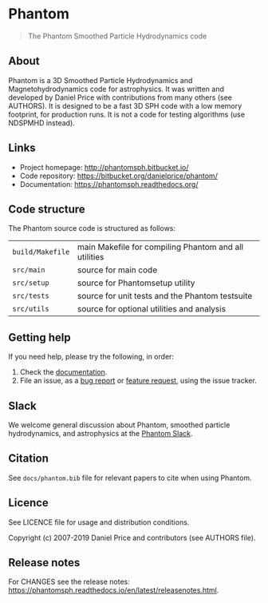 Phantom
=======

> The Phantom Smoothed Particle Hydrodynamics code

About
-----

Phantom is a 3D Smoothed Particle Hydrodynamics and Magnetohydrodynamics code for astrophysics. It was written and developed by Daniel Price with contributions from many others (see AUTHORS). It is designed to be a fast 3D SPH code with a low memory footprint, for production runs. It is not a code for testing algorithms (use NDSPMHD instead).

Links
-----

- Project homepage: http://phantomsph.bitbucket.io/
- Code repository: https://bitbucket.org/danielprice/phantom/
- Documentation: https://phantomsph.readthedocs.org/

Code structure
--------------

The Phantom source code is structured as follows:

|                  |                                                       |
| ---------------- | ----------------------------------------------------- |
| `build/Makefile` | main Makefile for compiling Phantom and all utilities |
| `src/main`       | source for main code                                  |
| `src/setup`      | source for Phantomsetup utility                       |
| `src/tests`      | source for unit tests and the Phantom testsuite       |
| `src/utils`      | source for optional utilities and analysis            |

Getting help
------------

If you need help, please try the following, in order:

1. Check the [documentation](https://phantomsph.readthedocs.org/).
2. File an issue, as a [bug report](https://bitbucket.org/danielprice/phantom/issues/new) or [feature request](https://bitbucket.org/danielprice/phantom/issues/new), using the issue tracker.

Slack
-----

We welcome general discussion about Phantom, smoothed particle hydrodynamics,
and astrophysics at the [Phantom Slack](https://phantomsph.slack.com/).

Citation
--------

See `docs/phantom.bib` file for relevant papers to cite when using Phantom.

Licence
-------

See LICENCE file for usage and distribution conditions.

Copyright (c) 2007-2019 Daniel Price and contributors (see AUTHORS file).

Release notes
-------------

For CHANGES see the release notes: https://phantomsph.readthedocs.io/en/latest/releasenotes.html.
